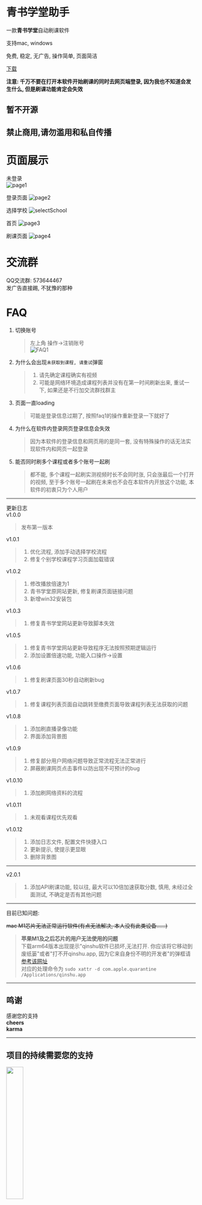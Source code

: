 # 青书学堂助手   
一款**青书学堂**自动刷课软件  
   
支持mac, windows
   
免费, 稳定, 无广告, 操作简单, 页面简洁   
    
[下载](https://github.com/lidppp/qinshu-helper/releases/latest)
   
**注意: 千万不要在打开本软件开始刷课的同时去网页端登录, 因为我也不知道会发生什么, 但是刷课功能肯定会失效**
   
## **暂不开源**    
   
## **禁止商用,请勿滥用和私自传播**    
   
# 页面展示  
未登录  
![page1](assets/page1.png)   
   
登录页面
![page2](assets/page2.png)   
   
选择学校
![selectSchool](assets/selectSchool.jpg)   
   
首页
![page3](assets/page3.png)   
   
刷课页面
![page4](assets/page4.png)   
    

# 交流群  
QQ交流群: 573644467   
发广告直接踢, 不犹豫的那种   
   
   
# FAQ   
1. 切换账号    
   > 左上角 操作->注销账号   
   > ![FAQ1](assets/faq1.png)   
   
2. 为什么会出现`未获取到课程, 请重试`弹窗   
   > 1. 请先确定课程确实有视频   
   > 2. 可能是网络环境造成课程列表并没有在第一时间刷新出来, 重试一下, 如果还是不行加交流群找群主   
   
3. 页面一直loading
   > 可能是登录信息过期了, 按照faq1的操作重新登录一下就好了
   
4. 为什么在软件内登录网页登录信息会失效
   > 因为本软件的登录信息和网页用的是同一套, 没有特殊操作的话无法实现软件内和网页一起登录   
   
   
5. 能否同时刷多个课程或者多个账号一起刷
   > 都不能, 多个课程一起刷实测视频时长不会同时涨, 只会涨最后一个打开的视频, 至于多个账号一起刷在未来也不会在本软件内开放这个功能, 本软件的初衷只为个人用户

   
--- 
更新日志   
v1.0.0   
   
> 发布第一版本   
   
v1.0.1   
   
> 1. 优化流程, 添加手动选择学校流程    
> 2. 修复个别学校课程学习页面加载错误    

v1.0.2   
   
> 1. 修改播放倍速为1
> 2. 青书学堂原网站更新, 修复刷课页面链接问题   
> 3. 新增win32安装包   
   
v1.0.3   
   
> 1. 修复青书学堂网站更新导致脚本失效      
  

v1.0.5  
  
> 1. 修复青书学堂网站更新导致程序无法按照预期逻辑运行
> 2. 添加设置倍速功能, 功能入口操作->设置


v1.0.6  
  
> 1. 修复刷课页面30秒自动刷新bug


v1.0.7  
  
> 1. 修复课程列表页面自动跳转至缴费页面导致课程列表无法获取的问题
  
v1.0.8
   
> 1. 添加刷直播录像功能   
> 2. 界面添加背景图    



v1.0.9
   
> 1. 修复部分用户网络问题导致正常流程无法正常进行 
> 2. 屏蔽刷课网页点击事件以防出现不可预计的bug  

v1.0.10  

> 1. 添加刷网络资料的流程
  
v1.0.11  

> 1. 未观看课程优先观看


v1.0.12  

> 1. 添加日志文件, 配置文件快捷入口
> 2. 更新提示, 使提示更显眼
> 3. 删除背景图

----  

v2.0.1
> 1. 添加API刷课功能, 较以往, 最大可以10倍加速获取分数, 慎用, 未经过全面测试, 不确定是否有其他问题   

----  
  
目前已知问题:     
    
~~mac M1芯片无法正常运行软件(有点无法解决, 本人没有此类设备......)~~ 
> **苹果M1及之后芯片的用户无法使用的问题**  
> 下载arm64版本出现提示"qinshu软件已损坏,无法打开. 你应该将它移动到废纸篓"或者"打不开qinshu.app, 因为它来自身份不明的开发者"的弹框请[参考该网址](https://www.macbl.com/article/how-to/1387)   
> 对应的处理命令为 `sudo xattr -d com.apple.quarantine /Applications/qinshu.app`
    
----
## 鸣谢
感谢您的支持   
**cheers**  
**karma**


----
## 项目的持续需要您的支持
<img src="assets/zs.png" style="width:30%">   

